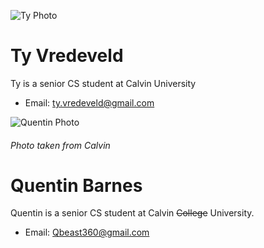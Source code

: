 ![Ty Photo](https://car-maintenance-senior-project.github.io/OBD-ME/ty.jpg)
# Ty Vredeveld
Ty is a senior CS student at Calvin University
  - Email: ty.vredeveld@gmail.com

![Quentin Photo](https://car-maintenance-senior-project.github.io/OBD-ME/Quentin.jpg)
###### Photo taken from Calvin
# Quentin Barnes
Quentin is a senior CS student at Calvin ~~College~~ University.  
  - Email: Qbeast360@gmail.com
  
